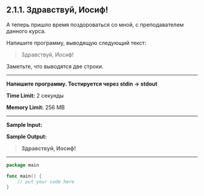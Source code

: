 ## 2.1.1. Здравствуй, Иосиф!

А теперь пришло время поздороваться со мной, с преподавателем данного курса.

Напишите программу, выводящую следующий текст:

> Здравствуй,
Иосиф!

Заметьте, что выводятся две строки. 
___
**Напишите программу. Тестируется через stdin → stdout**

**Time Limit:** 2 секунды

**Memory Limit:** 256 MB
___
**Sample Input:**

**Sample Output:**
> **Здравствуй,
Иосиф!**
___
```Go
package main

func main() {
    // put your code here
}
```